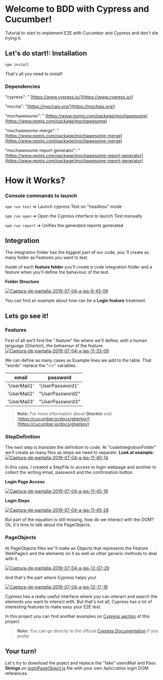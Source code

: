 
# Welcome to BDD with Cypress and Cucumber!

Tutorial to start to implement E2E with Cucumber and Cypress and don't die trying it.

## Let's do start!: Installation

`npm install`

That's all you need to install!

### Dependencies

"cypress": " [https://www.cypress.io/](https://www.cypress.io/)

"mocha": "[https://mochajs.org/](https://mochajs.org/)

"mochawesome": " [https://www.npmjs.com/package/mochawesome](https://www.npmjs.com/package/mochawesome)

"mochawesome-merge": " [https://www.npmjs.com/package/mochawesome-merge](https://www.npmjs.com/package/mochawesome-merge)

"mochawesome-report-generator": "[https://www.npmjs.com/package/mochawesome-report-generator](https://www.npmjs.com/package/mochawesome-report-generator)

# How it Works?

### Console commands to launch

`npm run test` => Launch cypress Test on "headless" mode

`npm run open` => Open the Cypress interface to launch Test manually

`npm run report` => Unifies the generated reports generated

## Integration

The integration folder has the biggest part of our code, you 'll create as many folder as Features you want to test.

Inside of each **feature folder** you'll create a code integration folder and a feature when you'll define the behaviour of the test.

**Folder Structure**

<a href="https://ibb.co/tKp0SnF"><img src="https://i.ibb.co/dM4NSXx/Captura-de-pantalla-2019-07-04-a-las-9-45-09.png" alt="Captura-de-pantalla-2019-07-04-a-las-9-45-09" border="0"></a>

You can find an example about how can be a **Login feature** treatment.

## Lets go see it!

### Features

First of all we'll find the ".feature" file where we'll define, with a human language (Gherkin), the behaviour of the feature.
<a href="https://ibb.co/pQxL2ZY"><img src="https://i.ibb.co/XDbCXpc/Captura-de-pantalla-2019-07-04-a-las-11-33-09.png" alt="Captura-de-pantalla-2019-07-04-a-las-11-33-09" border="0"></a>

We can define as many cases as Example lines we add to the table. That "words" replace the "<>" variables.

|			email               |      password             |
|-------------------------------|---------------------------|
|         'UserMail1'           |'UserPassword1'            |
|         'UserMail2'           |"UserPassword2"            |
|         'UserMail3'           |"UserPassword3"            |

> **Note:** For more information about **Gherkin** visit [https://cucumber.io/docs/gherkin/](https://cucumber.io/docs/gherkin/)

### StepDefinition

The next step is translate the definition to code. At "codeIntegrationFolder" we'll create as many files as steps we need to separate. **Look at example:**
<a href="https://ibb.co/BZp4GzF"><img src="https://i.ibb.co/580YkMw/Captura-de-pantalla-2019-07-04-a-las-11-40-14.png" alt="Captura-de-pantalla-2019-07-04-a-las-11-40-14" border="0"></a>

In this case, I created a StepFile to access to login webpage and another to collect the writing email, password and the confirmation button.

**Login Page Access**

<a href="https://ibb.co/tcz5S2t"><img src="https://i.ibb.co/J2qPNp4/Captura-de-pantalla-2019-07-04-a-las-11-45-16.png" alt="Captura-de-pantalla-2019-07-04-a-las-11-45-16" border="0"></a>

**Login Steps**

<a href="https://ibb.co/Rgh3PTN"><img src="https://i.ibb.co/HKNtYTC/Captura-de-pantalla-2019-07-04-a-las-11-45-28.png" alt="Captura-de-pantalla-2019-07-04-a-las-11-45-28" border="0"></a>

  
But part of the equation is still missing, how do we interact with the DOM? Ok, it's time to talk about the PageObjects.

### PageObjects

At PageObjects files we''ll make an Objects that represents the Feature WebPage/s and the elements on it as well as other generic methods to deal with it.

<a href="https://ibb.co/b1tmRHw"><img src="https://i.ibb.co/kKZB63b/Captura-de-pantalla-2019-07-04-a-las-12-07-29.png" alt="Captura-de-pantalla-2019-07-04-a-las-12-07-29" border="0"></a>

And that's the part where Cypress helps you!

<a href="https://ibb.co/vJCT7q0"><img src="https://i.ibb.co/FBkyS3R/Captura-de-pantalla-2019-07-04-a-las-12-17-18.png" alt="Captura-de-pantalla-2019-07-04-a-las-12-17-18" border="0"></a>

Cypress has a really useful interface where you can interact and search the elements you want to interact with.
But that's not all, Cypress has a lot of interesting features to make easy your E2E test.

In this project you can find another examples on [Cypress section](https://github.com/PacoBZ/cucumber-cypress/blob/master/cypress/README.md) of this project

> **Note:** You can go directly to the official [Cypress Documentation](https://docs.cypress.io/guides/overview/why-cypress.html#In-a-nutshell) if you prefer

## Your turn!

Let's try to download the poject and replace the "fake" usersMail and Pass **Strings** on [loginPageObject.js](https://github.com/PacoBZ/cucumber-cypress/blob/master/cypress/integration/login/Login.feature) file with your own Apliccation login DOM references.
